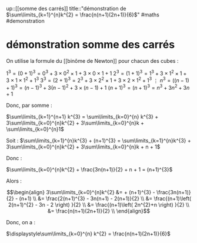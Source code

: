 up::[[somme des carrés]] 
title::"démonstration de $\sum\limits_{k=1}^{n}k^{2} = \frac{n(n+1)(2n+1)}{6}$"
#maths #demonstration 
# démonstration somme des carrés
On utilise la formule du [[binôme de Newton]] pour chacun des cubes :

$1^{3} = (0+1)^{3} = 0^{3} + 3\times 0^{2} \times 1 + 3 \times 0 \times 1 + 1$
$2^{3} = (1+1)^{3} = 1^{3} + 3\times 1^{2}\times 1 + 3 \times 1 \times 1^{2} +  1^{3}$
$3^{3} = (2+1)^{3} = 2^{3}+3\times 2^{2}\times 1 + 3\times 2 \times 1^{2} + 1^{3}$
$\vdots$
$n^{3} = ((n-1)+1)^{3} = (n-1)^{3} + 3(n-1)^{2} + 3 \times (n-1) + 1$
$(n+1)^{3} = (n+1)^{3} = n^{3}+3n^{2} + 3n + 1$

Donc, par somme :

$\sum\limits_{k=1}^{n+1} k^{3} = \sum\limits_{k=0}^{n} k^{3} + 3\sum\limits_{k=0}^{n}k^{2} + 3\sum\limits_{k=0}^{n}k + \sum\limits_{k=0}^{n}1$

Soit :
$\sum\limits_{k=1}^{n}k^{3} + (n+1)^{3} = \sum\limits_{k=1}^{n}k^{3} + 3\sum\limits_{k=0}^{n}k^{2} + 3\sum\limits_{k=0}^{n}k + n + 1$

Donc :

$\sum\limits_{k=0}^{n}k^{2} + \frac{3n(n+1)}{2} + n + 1 = (n+1)^{3}$

Alors :

$$\begin{align}
3\sum\limits_{k=0}^{n}k^{2} &= + (n+1)^{3} - \frac{3n(n+1)}{2} - (n+1) \\
&= \frac{2(n+1)^{3} - 3n(n+1) - 2(n+1)}{2} \\
&= \frac{(n+1)\left( 2(n+1)^{2} - 3n - 2 \right) }{2} \\
&= \frac{(n+1)\left( 2n^{2}+n \right) }{2} \\
&= \frac{n(n+1)(2n+1)}{2} \\
\end{align}$$

Donc, on a :

$\displaystyle\sum\limits_{k=0}^{n} k^{2} = \frac{n(n+1)(2n+1)}{6}$

